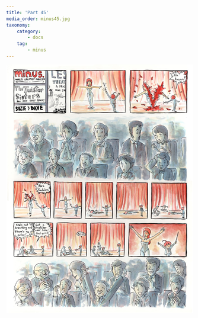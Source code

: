 ```yaml
---
title: 'Part 45'
media_order: minus45.jpg
taxonomy:
    category:
        - docs
    tag:
        - minus
---
```


![](minus45.jpg)